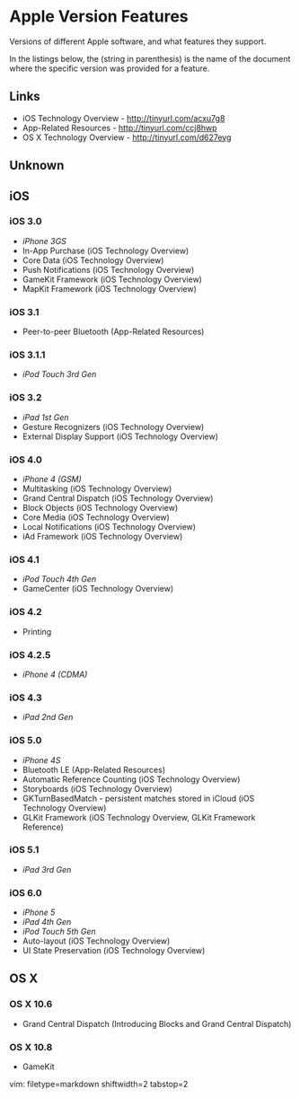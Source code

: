 # Apple Version Features #
Versions of different Apple software, and what features they support.

In the listings below, the (string in parenthesis) is the name of the document
where the specific version was provided for a feature.

## Links ##
- iOS Technology Overview - http://tinyurl.com/acxu7g8
- App-Related Resources - http://tinyurl.com/ccj8hwp
- OS X Technology Overview - http://tinyurl.com/d627eyg

## Unknown ##

## iOS ##

### iOS 3.0 ###
- *iPhone 3GS*
- In-App Purchase (iOS Technology Overview)
- Core Data (iOS Technology Overview)
- Push Notifications (iOS Technology Overview)
- GameKit Framework (iOS Technology Overview)
- MapKit Framework (iOS Technology Overview)

### iOS 3.1 ###
- Peer-to-peer Bluetooth (App-Related Resources)

### iOS 3.1.1 ###
- *iPod Touch 3rd Gen*

### iOS 3.2 ###
- *iPad 1st Gen*
- Gesture Recognizers (iOS Technology Overview)
- External Display Support (iOS Technology Overview)

### iOS 4.0 ###
- *iPhone 4 (GSM)*
- Multitasking (iOS Technology Overview)
- Grand Central Dispatch (iOS Technology Overview)
- Block Objects (iOS Technology Overview)
- Core Media (iOS Technology Overview)
- Local Notifications (iOS Technology Overview)
- iAd Framework (iOS Technology Overview)

### iOS 4.1 ###
- *iPod Touch 4th Gen*
- GameCenter (iOS Technology Overview)

### iOS 4.2 ###
- Printing

### iOS 4.2.5 ###
- *iPhone 4 (CDMA)*

### iOS 4.3 ###
- *iPad 2nd Gen*

### iOS 5.0 ###
- *iPhone 4S*
- Bluetooth LE (App-Related Resources)
- Automatic Reference Counting (iOS Technology Overview)
- Storyboards (iOS Technology Overview)
- GKTurnBasedMatch - persistent matches stored in iCloud (iOS Technology
  Overview)
- GLKit Framework (iOS Technology Overview, GLKit Framework Reference)

### iOS 5.1 ###
- *iPad 3rd Gen*

### iOS 6.0 ###
- *iPhone 5*
- *iPad 4th Gen*
- *iPod Touch 5th Gen*
- Auto-layout (iOS Technology Overview)
- UI State Preservation (iOS Technology Overview)

## OS X ##

### OS X 10.6 ###
- Grand Central Dispatch (Introducing Blocks and Grand Central Dispatch)

### OS X 10.8 ###
- GameKit 



vim: filetype=markdown shiftwidth=2 tabstop=2
